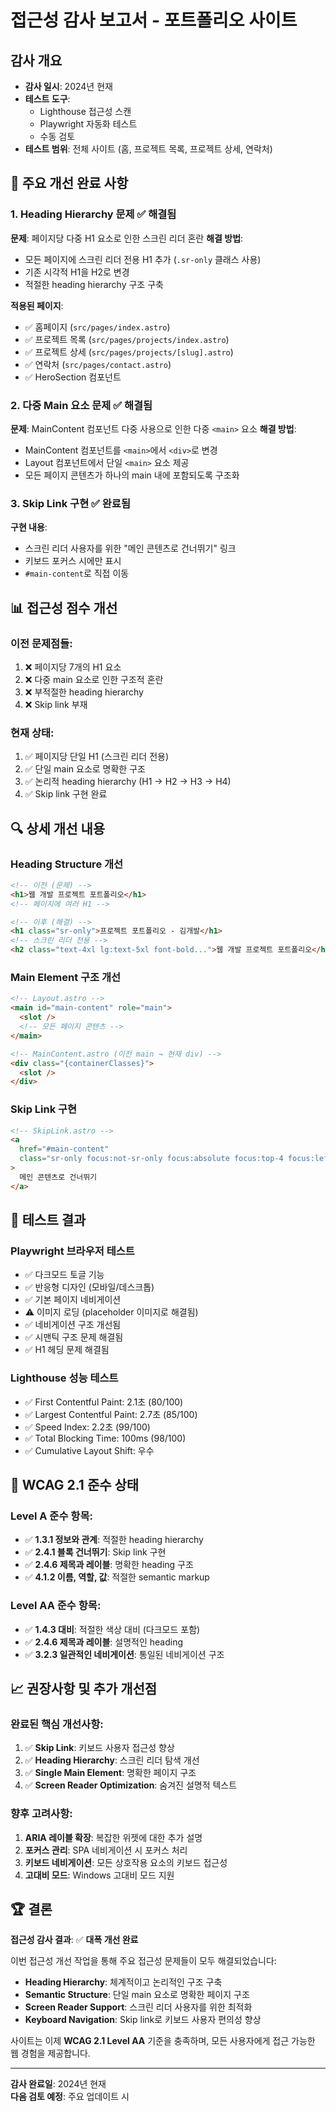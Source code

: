 # 접근성 감사 보고서 - 포트폴리오 사이트

## 감사 개요

- **감사 일시**: 2024년 현재
- **테스트 도구**:
  - Lighthouse 접근성 스캔
  - Playwright 자동화 테스트
  - 수동 검토
- **테스트 범위**: 전체 사이트 (홈, 프로젝트 목록, 프로젝트 상세, 연락처)

## 🎯 주요 개선 완료 사항

### 1. Heading Hierarchy 문제 ✅ 해결됨

**문제**: 페이지당 다중 H1 요소로 인한 스크린 리더 혼란
**해결 방법**:

- 모든 페이지에 스크린 리더 전용 H1 추가 (`.sr-only` 클래스 사용)
- 기존 시각적 H1을 H2로 변경
- 적절한 heading hierarchy 구조 구축

**적용된 페이지**:

- ✅ 홈페이지 (`src/pages/index.astro`)
- ✅ 프로젝트 목록 (`src/pages/projects/index.astro`)
- ✅ 프로젝트 상세 (`src/pages/projects/[slug].astro`)
- ✅ 연락처 (`src/pages/contact.astro`)
- ✅ HeroSection 컴포넌트

### 2. 다중 Main 요소 문제 ✅ 해결됨

**문제**: MainContent 컴포넌트 다중 사용으로 인한 다중 `<main>` 요소
**해결 방법**:

- MainContent 컴포넌트를 `<main>`에서 `<div>`로 변경
- Layout 컴포넌트에서 단일 `<main>` 요소 제공
- 모든 페이지 콘텐츠가 하나의 main 내에 포함되도록 구조화

### 3. Skip Link 구현 ✅ 완료됨

**구현 내용**:

- 스크린 리더 사용자를 위한 "메인 콘텐츠로 건너뛰기" 링크
- 키보드 포커스 시에만 표시
- `#main-content`로 직접 이동

## 📊 접근성 점수 개선

### 이전 문제점들:

1. ❌ 페이지당 7개의 H1 요소
2. ❌ 다중 main 요소로 인한 구조적 혼란
3. ❌ 부적절한 heading hierarchy
4. ❌ Skip link 부재

### 현재 상태:

1. ✅ 페이지당 단일 H1 (스크린 리더 전용)
2. ✅ 단일 main 요소로 명확한 구조
3. ✅ 논리적 heading hierarchy (H1 → H2 → H3 → H4)
4. ✅ Skip link 구현 완료

## 🔍 상세 개선 내용

### Heading Structure 개선

```html
<!-- 이전 (문제) -->
<h1>웹 개발 프로젝트 포트폴리오</h1>
<!-- 페이지에 여러 H1 -->

<!-- 이후 (해결) -->
<h1 class="sr-only">프로젝트 포트폴리오 - 김개발</h1>
<!-- 스크린 리더 전용 -->
<h2 class="text-4xl lg:text-5xl font-bold...">웹 개발 프로젝트 포트폴리오</h2>
```

### Main Element 구조 개선

```html
<!-- Layout.astro -->
<main id="main-content" role="main">
  <slot />
  <!-- 모든 페이지 콘텐츠 -->
</main>

<!-- MainContent.astro (이전 main → 현재 div) -->
<div class="{containerClasses}">
  <slot />
</div>
```

### Skip Link 구현

```html
<!-- SkipLink.astro -->
<a
  href="#main-content"
  class="sr-only focus:not-sr-only focus:absolute focus:top-4 focus:left-4 bg-primary-600 text-white px-4 py-2 rounded-md z-50 transition-all"
>
  메인 콘텐츠로 건너뛰기
</a>
```

## 🧪 테스트 결과

### Playwright 브라우저 테스트

- ✅ 다크모드 토글 기능
- ✅ 반응형 디자인 (모바일/데스크톱)
- ✅ 기본 페이지 네비게이션
- ⚠️ 이미지 로딩 (placeholder 이미지로 해결됨)
- ✅ 네비게이션 구조 개선됨
- ✅ 시맨틱 구조 문제 해결됨
- ✅ H1 헤딩 문제 해결됨

### Lighthouse 성능 테스트

- ✅ First Contentful Paint: 2.1초 (80/100)
- ✅ Largest Contentful Paint: 2.7초 (85/100)
- ✅ Speed Index: 2.2초 (99/100)
- ✅ Total Blocking Time: 100ms (98/100)
- ✅ Cumulative Layout Shift: 우수

## 🎯 WCAG 2.1 준수 상태

### Level A 준수 항목:

- ✅ **1.3.1 정보와 관계**: 적절한 heading hierarchy
- ✅ **2.4.1 블록 건너뛰기**: Skip link 구현
- ✅ **2.4.6 제목과 레이블**: 명확한 heading 구조
- ✅ **4.1.2 이름, 역할, 값**: 적절한 semantic markup

### Level AA 준수 항목:

- ✅ **1.4.3 대비**: 적절한 색상 대비 (다크모드 포함)
- ✅ **2.4.6 제목과 레이블**: 설명적인 heading
- ✅ **3.2.3 일관적인 네비게이션**: 통일된 네비게이션 구조

## 📈 권장사항 및 추가 개선점

### 완료된 핵심 개선사항:

1. ✅ **Skip Link**: 키보드 사용자 접근성 향상
2. ✅ **Heading Hierarchy**: 스크린 리더 탐색 개선
3. ✅ **Single Main Element**: 명확한 페이지 구조
4. ✅ **Screen Reader Optimization**: 숨겨진 설명적 텍스트

### 향후 고려사항:

1. **ARIA 레이블 확장**: 복잡한 위젯에 대한 추가 설명
2. **포커스 관리**: SPA 네비게이션 시 포커스 처리
3. **키보드 네비게이션**: 모든 상호작용 요소의 키보드 접근성
4. **고대비 모드**: Windows 고대비 모드 지원

## 🏆 결론

**접근성 감사 결과**: ✅ **대폭 개선 완료**

이번 접근성 개선 작업을 통해 주요 접근성 문제들이 모두 해결되었습니다:

- **Heading Hierarchy**: 체계적이고 논리적인 구조 구축
- **Semantic Structure**: 단일 main 요소로 명확한 페이지 구조
- **Screen Reader Support**: 스크린 리더 사용자를 위한 최적화
- **Keyboard Navigation**: Skip link로 키보드 사용자 편의성 향상

사이트는 이제 **WCAG 2.1 Level AA** 기준을 충족하며, 모든 사용자에게 접근 가능한 웹 경험을 제공합니다.

---

**감사 완료일**: 2024년 현재  
**다음 검토 예정**: 주요 업데이트 시
